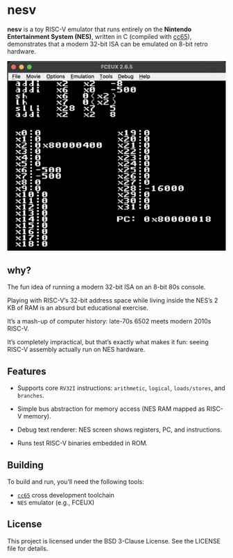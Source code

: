 # nesv
**nesv** is a toy RISC-V emulator that runs entirely on the **Nintendo Entertainment System (NES)**, written in C (compiled with [cc65](https://cc65.github.io/)), demonstrates that a modern 32-bit ISA can be emulated on 8-bit retro hardware.

<img src="assets/nesv.png" alt="image" width="700" height="auto">

## why?
The fun idea of running a modern 32-bit ISA on an 8-bit 80s console.

Playing with RISC-V’s 32-bit address space while living inside the NES’s 2 KB of RAM is an absurd but educational exercise.

It’s a mash-up of computer history: late-70s 6502 meets modern 2010s RISC-V.

It’s completely impractical, but that’s exactly what makes it fun: seeing RISC-V assembly actually run on NES hardware.

## Features
- Supports core `RV32I` instructions: `arithmetic`, `logical`, `loads/stores`, and `branches`.

- Simple bus abstraction for memory access (NES RAM mapped as RISC-V memory).

- Debug text renderer: NES screen shows registers, PC, and instructions.

- Runs test RISC-V binaries embedded in ROM.

## Building
To build and run, you’ll need the following tools:

- [`cc65`](https://cc65.github.io/) cross development toolchain
- `NES` emulator (e.g., FCEUX)

## License
This project is licensed under the BSD 3-Clause License. See the LICENSE file for details.
